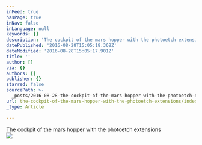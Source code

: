 ```yaml
---
inFeed: true
hasPage: true
inNav: false
inLanguage: null
keywords: []
description: 'The cockpit of the mars hopper with the photoetch extensions '
datePublished: '2016-08-28T15:05:18.368Z'
dateModified: '2016-08-28T15:05:17.901Z'
title: ''
author: []
via: {}
authors: []
publisher: {}
starred: false
sourcePath: >-
  _posts/2016-08-28-the-cockpit-of-the-mars-hopper-with-the-photoetch-extensions.md
url: the-cockpit-of-the-mars-hopper-with-the-photoetch-extensions/index.html
_type: Article

---
```

The cockpit of the mars hopper with the photoetch extensions  
![](https://the-grid-user-content.s3-us-west-2.amazonaws.com/9f031114-ee81-498f-8cfa-68c28d773c85.jpg)